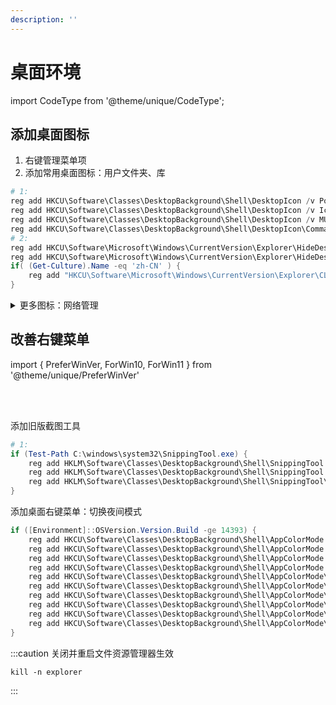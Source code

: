 ```yaml
---
description: ''
---
```


# 桌面环境

import CodeType from '@theme/unique/CodeType';

<CodeType cmd>

## 添加桌面图标

</CodeType>

1. 右键管理菜单项
2. 添加常用桌面图标：用户文件夹、库

```powershell
# 1:
reg add HKCU\Software\Classes\DesktopBackground\Shell\DesktopIcon /v Position /t REG_SZ /d Bottom /f
reg add HKCU\Software\Classes\DesktopBackground\Shell\DesktopIcon /v Icon /t REG_SZ /d "imageres.dll,174" /f
reg add HKCU\Software\Classes\DesktopBackground\Shell\DesktopIcon /v MUIVerb /t REG_SZ /d "@desk.cpl,-112" /f
reg add HKCU\Software\Classes\DesktopBackground\Shell\DesktopIcon\Command /ve /t REG_SZ /d "control desk.cpl,,0" /f
# 2:
reg add HKCU\Software\Microsoft\Windows\CurrentVersion\Explorer\HideDesktopIcons\NewStartPanel /v "{59031A47-3F72-44A7-89C5-5595FE6B30EE}" /t REG_DWORD /d 0 /f
reg add HKCU\Software\Microsoft\Windows\CurrentVersion\Explorer\HideDesktopIcons\NewStartPanel /v "{031E4825-7B94-4dc3-B131-E946B44C8DD5}" /t REG_DWORD /d 0 /f
if( (Get-Culture).Name -eq 'zh-CN' ) {
    reg add "HKCU\Software\Microsoft\Windows\CurrentVersion\Explorer\CLSID\{59031A47-3F72-44A7-89C5-5595FE6B30EE}" /ve /t REG_SZ /d "用户目录" /f
}

```

<details><summary>更多图标：网络管理</summary>

```batch
reg add "HKCU\SOFTWARE\Microsoft\Windows\CurrentVersion\Explorer\Desktop\NameSpace\{7007ACC7-3202-11D1-AAD2-00805FC1270E}" /f
reg add "HKCU\Software\Classes\CLSID\{7007ACC7-3202-11D1-AAD2-00805FC1270E}\DefaultIcon" /ve /t REG_EXPAND_SZ /d "imageres.dll,114" /f

```

</details>


<CodeType cmd>

## 改善右键菜单

</CodeType>

import { PreferWinVer, ForWin10, ForWin11 } from '@theme/unique/PreferWinVer'

<br/><PreferWinVer win10 win11><br/>

<ForWin10>

添加旧版截图工具

```powershell
# 1:
if (Test-Path C:\windows\system32\SnippingTool.exe) {
    reg add HKLM\Software\Classes\DesktopBackground\Shell\SnippingTool /v MUIVerb /t REG_SZ /d "@snippingTool.exe,-101" /f
    reg add HKLM\Software\Classes\DesktopBackground\Shell\SnippingTool /v Icon /t REG_SZ /d "snippingTool.exe,0" /f
    reg add HKLM\Software\Classes\DesktopBackground\Shell\SnippingTool\Command /ve /t REG_SZ /d snippingTool.exe /f
}
```

</ForWin10>

</PreferWinVer>

添加桌面右键菜单：切换夜间模式

```powershell
if ([Environment]::OSVersion.Version.Build -ge 14393) {
    reg add HKCU\Software\Classes\DesktopBackground\Shell\AppColorMode /v MUIVerb /t REG_SZ /d 夜间模式 /f
    reg add HKCU\Software\Classes\DesktopBackground\Shell\AppColorMode /v SubCommands /t REG_SZ /d '""' /f
    reg add HKCU\Software\Classes\DesktopBackground\Shell\AppColorMode /v Icon /t REG_SZ /d "imageres.dll,96" /f
    reg add HKCU\Software\Classes\DesktopBackground\Shell\AppColorMode /v Position /t REG_SZ /d bottom /f
    reg add HKCU\Software\Classes\DesktopBackground\Shell\AppColorMode\Shell\Item0 /v Icon /t REG_SZ /d "imageres.dll,-5411" /f
    reg add HKCU\Software\Classes\DesktopBackground\Shell\AppColorMode\Shell\Item0 /v MUIVerb /t REG_SZ /d 关闭 /f
    reg add HKCU\Software\Classes\DesktopBackground\Shell\AppColorMode\Shell\Item0\Command /ve /t REG_SZ /d "Reg Add HKCU\SOFTWARE\Microsoft\Windows\CurrentVersion\Themes\Personalize /v AppsUseLightTheme /t REG_DWORD /d 1 /f" /f
    reg add HKCU\Software\Classes\DesktopBackground\Shell\AppColorMode\Shell\Item1 /v MUIVerb /t REG_SZ /d 激活 /f
    reg add HKCU\Software\Classes\DesktopBackground\Shell\AppColorMode\Shell\Item1 /v Icon /t REG_SZ /d "imageres.dll,-5412" /f
    reg add HKCU\Software\Classes\DesktopBackground\Shell\AppColorMode\Shell\Item1\Command /ve /t REG_SZ /d "Reg Add HKCU\SOFTWARE\Microsoft\Windows\CurrentVersion\Themes\Personalize /v AppsUseLightTheme /t REG_DWORD /d 0 /f" /f
}
```

:::caution 关闭并重启文件资源管理器生效

<CodeType pwsh>

    kill -n explorer

</CodeType>

:::
